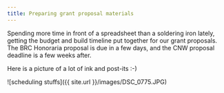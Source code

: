 ```yaml
---
title: Preparing grant proposal materials
---
```


Spending more time in front of a spreadsheet than a soldering iron lately, getting the budget
and build timeline put together for our grant proposals. The BRC Honoraria proposal is due in 
a few days, and the CNW proposal deadline is a few weeks after.

Here is a picture of a lot of ink and post-its :-)

![scheduling stuffs]({{ site.url }}/images/DSC_0775.JPG)
